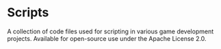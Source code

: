 # Scripts
A collection of code files used for scripting in various game development projects. Available for open-source use under the Apache License 2.0.
